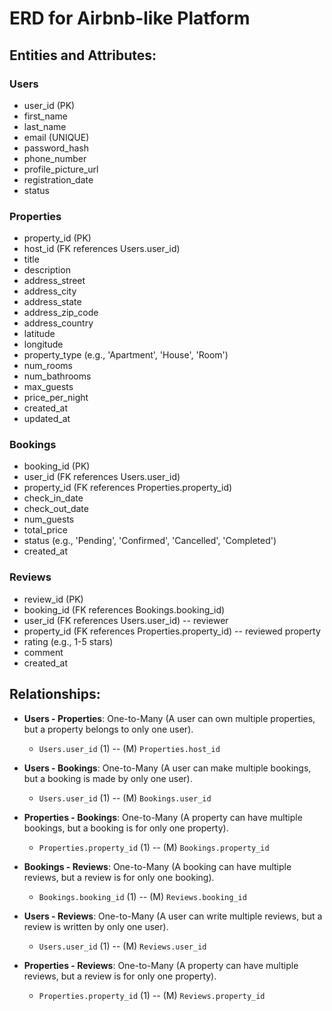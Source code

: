 # ERD for Airbnb-like Platform

## Entities and Attributes:

### Users
- user_id (PK)
- first_name
- last_name
- email (UNIQUE)
- password_hash
- phone_number
- profile_picture_url
- registration_date
- status

### Properties
- property_id (PK)
- host_id (FK references Users.user_id)
- title
- description
- address_street
- address_city
- address_state
- address_zip_code
- address_country
- latitude
- longitude
- property_type (e.g., 'Apartment', 'House', 'Room')
- num_rooms
- num_bathrooms
- max_guests
- price_per_night
- created_at
- updated_at

### Bookings
- booking_id (PK)
- user_id (FK references Users.user_id)
- property_id (FK references Properties.property_id)
- check_in_date
- check_out_date
- num_guests
- total_price
- status (e.g., 'Pending', 'Confirmed', 'Cancelled', 'Completed')
- created_at

### Reviews
- review_id (PK)
- booking_id (FK references Bookings.booking_id)
- user_id (FK references Users.user_id)  -- reviewer
- property_id (FK references Properties.property_id) -- reviewed property
- rating (e.g., 1-5 stars)
- comment
- created_at

## Relationships:

- **Users - Properties**: One-to-Many (A user can own multiple properties, but a property belongs to only one user).
  - `Users.user_id` (1) -- (M) `Properties.host_id`

- **Users - Bookings**: One-to-Many (A user can make multiple bookings, but a booking is made by only one user).
  - `Users.user_id` (1) -- (M) `Bookings.user_id`

- **Properties - Bookings**: One-to-Many (A property can have multiple bookings, but a booking is for only one property).
  - `Properties.property_id` (1) -- (M) `Bookings.property_id`

- **Bookings - Reviews**: One-to-Many (A booking can have multiple reviews, but a review is for only one booking).
  - `Bookings.booking_id` (1) -- (M) `Reviews.booking_id`

- **Users - Reviews**: One-to-Many (A user can write multiple reviews, but a review is written by only one user).
  - `Users.user_id` (1) -- (M) `Reviews.user_id`

- **Properties - Reviews**: One-to-Many (A property can have multiple reviews, but a review is for only one property).
  - `Properties.property_id` (1) -- (M) `Reviews.property_id`

